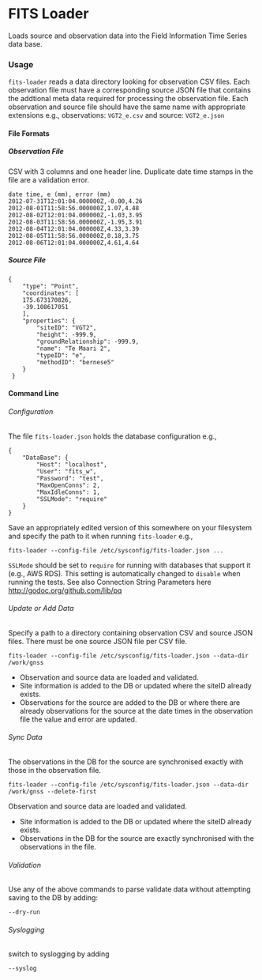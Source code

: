 # FITS Loader

Loads source and observation data into the Field Information Time Series data base.

### Usage

`fits-loader` reads a data directory looking for observation CSV files.  Each observation file must have a corresponding source JSON file that 
contains the addtional meta data required for processing the observation file.  Each observation and source file should have the same name with appropriate extensions e.g., observations: `VGT2_e.csv` and source: `VGT2_e.json`

#### File Formats

##### Observation File

CSV with 3 columns and one header line.  Duplicate date time stamps in the file are a validation error.  

```
date time, e (mm), error (mm)
2012-07-31T12:01:04.000000Z,-0.00,4.26
2012-08-01T11:58:56.000000Z,1.07,4.48
2012-08-02T12:01:04.000000Z,-1.03,3.95
2012-08-03T11:58:56.000000Z,-1.95,3.91
2012-08-04T12:01:04.000000Z,4.33,3.39
2012-08-05T11:58:56.000000Z,0.18,3.75
2012-08-06T12:01:04.000000Z,4.61,4.64

```

##### Source File

```
{
 	"type": "Point",
 	"coordinates": [
 	175.673170826,
 	-39.108617051
 	],
 	"properties": {
 		"siteID": "VGT2",
 		"height": -999.9,
 		"groundRelationship": -999.9,
 		"name": "Te Maari 2",
 		"typeID": "e",
 		"methodID": "bernese5"
 	}
 }
```

#### Command Line

###### Configuration

The file `fits-loader.json` holds the database configuration e.g.,

```
{
	"DataBase": {
		"Host": "localhost",
		"User": "fits_w",
		"Password": "test",
		"MaxOpenConns": 2, 
		"MaxIdleConns": 1,
		"SSLMode": "require"
	}
}

```

  Save an appropriately edited version of this somewhere on your filesystem and specify the path to it when running `fits-loader` e.g.,

 ```
fits-loader --config-file /etc/sysconfig/fits-loader.json ...
```

`SSLMode` should be set to `require` for running with databases that support it (e.g., AWS RDS).  This setting is automatically changed to `disable` when running the tests.  See also Connection String Parameters here http://godoc.org/github.com/lib/pq  

###### Update or Add Data

Specify a path to a directory containing observation CSV and source JSON files.  There must be one source JSON file per CSV file.  

```
fits-loader --config-file /etc/sysconfig/fits-loader.json --data-dir /work/gnss
```

* Observation and source data are loaded and validated.
* Site information is added to the DB or updated where the siteID already exists.
* Observations for the source are added to the DB or where there are already observations for the source at the date times in the observation
file the value and error are updated.


###### Sync Data

The observations in the DB  for the source are synchronised exactly with those in the observation file.

```
fits-loader --config-file /etc/sysconfig/fits-loader.json --data-dir /work/gnss --delete-first
```

 Observation and source data are loaded and validated.
* Site information is added to the DB or updated where the siteID already exists.
* Observations in the DB for the source are exactly synchronised with the observations in the file.

###### Validation

Use any of the above commands to parse validate data without attempting saving to the DB by adding:

```
--dry-run
```

###### Syslogging

switch to syslogging by adding

```
--syslog
```

